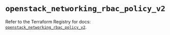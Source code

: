 # `openstack_networking_rbac_policy_v2`

Refer to the Terraform Registry for docs: [`openstack_networking_rbac_policy_v2`](https://registry.terraform.io/providers/terraform-provider-openstack/openstack/1.54.1/docs/resources/networking_rbac_policy_v2).
